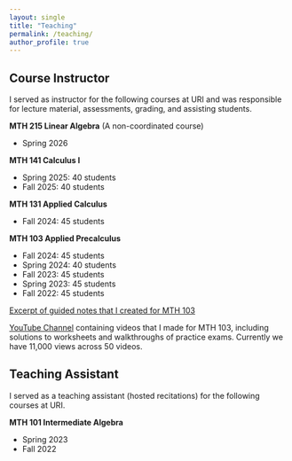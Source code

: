 ```yaml
---
layout: single
title: "Teaching"
permalink: /teaching/
author_profile: true
---
```




## Course Instructor

I served as instructor for the following courses at URI and was responsible for lecture material, assessments, grading, and assisting students.

<b>MTH 215 Linear Algebra</b> (A non-coordinated course)
<ul>
<li> Spring 2026
</ul>

<b>MTH 141 Calculus I</b>
<ul>
<li>Spring 2025: 40 students</li>

<li>Fall 2025: 40 students</li>
</ul>

<b>MTH 131 Applied Calculus</b>
<ul>
<li>Fall 2024: 45 students</li>
</ul>


<b>MTH 103 Applied Precalculus</b>
<ul>
<li>Fall 2024: 45 students</li>

<li>Spring 2024: 40 students</li>

<li>Fall 2023: 45 students</li>

<li>Spring 2023: 45 students</li>

<li>Fall 2022: 45 students</li>
</ul>

[Excerpt of guided notes that I created for MTH 103](/files/mth103-sample-notes.pdf)

[YouTube Channel](https://www.youtube.com/channel/UCdEA3qbGCIjL1BaAgvO6GuQ) containing videos that I made for MTH 103, including solutions to worksheets and walkthroughs of practice exams. Currently we have 11,000 views across 50 videos.


## Teaching Assistant

I served as a teaching assistant (hosted recitations) for the following courses at URI.

<b>MTH 101 Intermediate Algebra</b>
<ul>
<li>Spring 2023</li>
<li>Fall 2022</li>
</ul>
